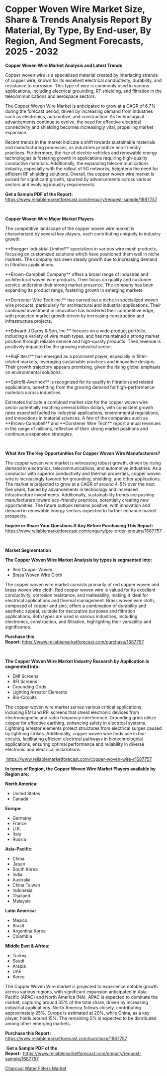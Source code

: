 <p><h1>Copper Woven Wire Market Size, Share & Trends Analysis Report By Material, By Type, By End-user, By Region, And Segment Forecasts, 2025 - 2032</h1></p><p><strong>Copper Woven Wire Market Analysis and Latest Trends</strong></p>
<p><p>Copper woven wire is a specialized material created by interlacing strands of copper wire, known for its excellent electrical conductivity, durability, and resistance to corrosion. This type of wire is commonly used in various applications, including electrical grounding, RF shielding, and filtration in the telecommunications and aerospace sectors.</p><p>The Copper Woven Wire Market is anticipated to grow at a CAGR of 6.7% during the forecast period, driven by increasing demand from industries such as electronics, automotive, and construction. As technological advancements continue to evolve, the need for effective electrical connectivity and shielding becomes increasingly vital, propelling market expansion.</p><p>Recent trends in the market indicate a shift towards sustainable materials and manufacturing processes, as industries prioritize eco-friendly practices. Furthermore, the rise of electric vehicles and renewable energy technologies is fostering growth in applications requiring high-quality conductive materials. Additionally, the expanding telecommunications industry, especially with the rollout of 5G networks, heightens the need for efficient RF shielding solutions. Overall, the copper woven wire market is poised for significant growth, spurred by advancements across various sectors and evolving industry requirements.</p></p>
<p><strong>Get a Sample PDF of the Report:&nbsp;</strong> <a href="https://www.reliablemarketforecast.com/enquiry/request-sample/1687757?utm_campaign=3505&utm_medium=2&utm_source=Github&utm_content=ia&utm_term=01042025&utm_id=copper-woven-wire">https://www.reliablemarketforecast.com/enquiry/request-sample/1687757</a></p>
<p>&nbsp;</p>
<p><strong>Copper Woven Wire Major Market Players</strong></p>
<p><p>The competitive landscape of the copper woven wire market is characterized by several key players, each contributing uniquely to industry growth. </p><p>**Boegger Industrial Limited** specializes in various wire mesh products, focusing on customized solutions which have positioned them well in niche markets. The company has seen steady growth due to increasing demand in filtration applications.</p><p>**Brown-Campbell Company** offers a broad range of industrial and architectural woven wire products. Their focus on quality and customer service underpins their strong market presence. The company has been expanding its product range, fostering growth in emerging markets.</p><p>**Dorstener Wire Tech Inc.** has carved out a niche in specialized woven wire products, particularly for architectural and industrial applications. Their continued investment in innovation has bolstered their competitive edge, with projected market growth driven by increasing construction and infrastructure projects.</p><p>**Edward J Darby & Son, Inc.** focuses on a wide product portfolio, including a variety of wire mesh types, and has maintained a strong market position through reliable service and high-quality products. Their revenue is positively impacted by the growing industrial sector.</p><p>**RajFilters** has emerged as a prominent player, especially in filter-related markets, leveraging sustainable practices and innovative designs. Their growth trajectory appears promising, given the rising global emphasis on environmental solutions.</p><p>**Spirofil-Averinox** is recognized for its quality in filtration and related applications, benefitting from the growing demand for high-performance materials across industries.</p><p>Estimates indicate a combined market size for the copper woven wire sector potentially reaching several billion dollars, with consistent growth rates expected fueled by industrial applications, environmental regulations, and innovations in material sciences. A few of the companies such as **Brown-Campbell** and **Dorstener Wire Tech** report annual revenues in the range of millions, reflective of their strong market positions and continuous expansion strategies.</p></p>
<p>&nbsp;</p>
<p><strong>What Are The Key Opportunities For Copper Woven Wire Manufacturers?</strong></p>
<p><p>The copper woven wire market is witnessing robust growth, driven by rising demand in electronics, telecommunications, and automotive industries. As a conductor with superior conductivity and thermal properties, copper woven wire is increasingly favored for grounding, shielding, and other applications. The market is projected to grow at a CAGR of around 4-5% over the next five years, fueled by advancements in technology and increased infrastructure investments. Additionally, sustainability trends are pushing manufacturers toward eco-friendly practices, potentially creating new opportunities. The future outlook remains positive, with innovation and demand in renewable energy sectors expected to further enhance market prospects.</p></p>
<p><strong>Inquire or Share Your Questions If Any Before Purchasing This Report:</strong> <a href="https://www.reliablemarketforecast.com/enquiry/pre-order-enquiry/1687757?utm_campaign=3505&utm_medium=2&utm_source=Github&utm_content=ia&utm_term=01042025&utm_id=copper-woven-wire">https://www.reliablemarketforecast.com/enquiry/pre-order-enquiry/1687757</a></p>
<p>&nbsp;</p>
<p><strong>Market Segmentation</strong></p>
<p><strong>The Copper Woven Wire Market Analysis by types is segmented into:</strong></p>
<p><ul><li>Red Copper Woven</li><li>Brass Woven Wire Cloth</li></ul></p>
<p><p>The copper woven wire market consists primarily of red copper woven and brass woven wire cloth. Red copper woven wire is valued for its excellent conductivity, corrosion resistance, and malleability, making it ideal for electrical applications and thermal management. Brass woven wire cloth, composed of copper and zinc, offers a combination of durability and aesthetic appeal, suitable for decorative purposes and filtration applications. Both types are used in various industries, including electronics, construction, and filtration, highlighting their versatility and significance.</p></p>
<p><strong>Purchase this Report:&nbsp;</strong><a href="https://www.reliablemarketforecast.com/purchase/1687757?utm_campaign=3505&utm_medium=2&utm_source=Github&utm_content=ia&utm_term=01042025&utm_id=copper-woven-wire">https://www.reliablemarketforecast.com/purchase/1687757</a></p>
<p>&nbsp;</p>
<p><strong>The Copper Woven Wire Market Industry Research by Application is segmented into:</strong></p>
<p><ul><li>EMI Screens</li><li>RFI Screens</li><li>Grounding Grids</li><li>Lighting Arrestor Elements</li><li>Bio-Circuits</li></ul></p>
<p><p>The copper woven wire market serves various critical applications, including EMI and RFI screens that shield electronic devices from electromagnetic and radio frequency interference. Grounding grids utilize copper for effective earthing, enhancing safety in electrical systems. Lightning arrestor elements protect structures from electrical surges caused by lightning strikes. Additionally, copper woven wire finds use in bio-circuits, facilitating efficient electrical pathways in biotechnological applications, ensuring optimal performance and reliability in diverse electronic and electrical installations.</p></p>
<p><a href="https://www.reliablemarketforecast.com/copper-woven-wire-r1687757?utm_campaign=3505&utm_medium=2&utm_source=Github&utm_content=ia&utm_term=01042025&utm_id=copper-woven-wire">&nbsp;https://www.reliablemarketforecast.com/copper-woven-wire-r1687757</a></p>
<p><strong>In terms of Region, the Copper Woven Wire Market Players available by Region are:</strong></p>
<p>
    <p> <strong> North America: </strong>
        <ul>
            <li>United States</li>
            <li>Canada</li>
        </ul>
        </p> 
    <p> <strong> Europe: </strong>
        <ul>
            <li>Germany</li>
            <li>France</li>
            <li>U.K.</li>
            <li>Italy</li>
            <li>Russia</li>
        </ul>
        </p> 
    <p> <strong> Asia-Pacific: </strong>
        <ul>
            <li>China</li>
            <li>Japan</li>
            <li>South Korea</li>
            <li>India</li>
            <li>Australia</li>
            <li>China Taiwan</li>
            <li>Indonesia</li>
            <li>Thailand</li>
            <li>Malaysia</li>
        </ul>
        </p> 
    <p> <strong> Latin America: </strong>
        <ul>
            <li>Mexico</li>
            <li>Brazil</li>
            <li>Argentina Korea</li>
            <li>Colombia</li>
        </ul>
        </p> 
    <p> <strong> Middle East & Africa: </strong>
        <ul>
            <li>Turkey</li>
            <li>Saudi</li>
            <li>Arabia</li>
            <li>UAE</li>
            <li>Korea</li>
        </ul>
    </p>
    </p>
<p><p>The Copper Woven Wire market is projected to experience notable growth across various regions, with significant expansion anticipated in Asia-Pacific (APAC) and North America (NA). APAC is expected to dominate the market, capturing around 35% of the total share, driven by increasing industrial applications. North America follows closely, contributing approximately 25%. Europe is estimated at 20%, while China, as a key player, holds around 15%. The remaining 5% is expected to be distributed among other emerging markets.</p></p>
<p><strong>Purchase this Report: </strong><a href="https://www.reliablemarketforecast.com/purchase/1687757?utm_campaign=3505&utm_medium=2&utm_source=Github&utm_content=ia&utm_term=01042025&utm_id=copper-woven-wire">https://www.reliablemarketforecast.com/purchase/1687757</a></p>
<p>&nbsp;<strong>Get a Sample PDF of the Report:&nbsp;&nbsp;</strong><a href="https://www.reliablemarketforecast.com/enquiry/request-sample/1687757?utm_campaign=3505&utm_medium=2&utm_source=Github&utm_content=ia&utm_term=01042025&utm_id=copper-woven-wire">https://www.reliablemarketforecast.com/enquiry/request-sample/1687757</a></p>
<p><strong></strong></p>
<p><p><a href="https://github.com/aaryaheron0c/Market-Research-Report-List-1/blob/main/charcoal-water-filters-market.md?utm_campaign=3505&utm_medium=2&utm_source=Github&utm_content=ia&utm_term=01042025&utm_id=copper-woven-wire">Charcoal Water Filters Market</a></p></p>